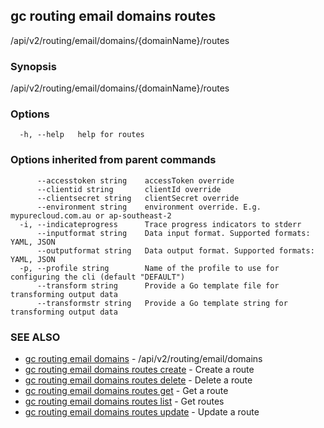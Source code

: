 ## gc routing email domains routes

/api/v2/routing/email/domains/{domainName}/routes

### Synopsis

/api/v2/routing/email/domains/{domainName}/routes

### Options

```
  -h, --help   help for routes
```

### Options inherited from parent commands

```
      --accesstoken string    accessToken override
      --clientid string       clientId override
      --clientsecret string   clientSecret override
      --environment string    environment override. E.g. mypurecloud.com.au or ap-southeast-2
  -i, --indicateprogress      Trace progress indicators to stderr
      --inputformat string    Data input format. Supported formats: YAML, JSON
      --outputformat string   Data output format. Supported formats: YAML, JSON
  -p, --profile string        Name of the profile to use for configuring the cli (default "DEFAULT")
      --transform string      Provide a Go template file for transforming output data
      --transformstr string   Provide a Go template string for transforming output data
```

### SEE ALSO

* [gc routing email domains](gc_routing_email_domains.html)	 - /api/v2/routing/email/domains
* [gc routing email domains routes create](gc_routing_email_domains_routes_create.html)	 - Create a route
* [gc routing email domains routes delete](gc_routing_email_domains_routes_delete.html)	 - Delete a route
* [gc routing email domains routes get](gc_routing_email_domains_routes_get.html)	 - Get a route
* [gc routing email domains routes list](gc_routing_email_domains_routes_list.html)	 - Get routes
* [gc routing email domains routes update](gc_routing_email_domains_routes_update.html)	 - Update a route


